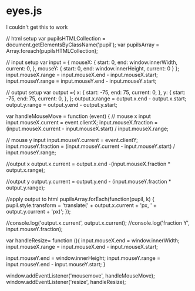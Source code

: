 # eyes.js
I couldn't get this to work

// html setup
var pupilsHTMLCollection = document.getElementsByClassName('pupil');
var pupilsArray = Array.foreach(pupilsHTMLCollection);

// input setup
var input = {
  mouseX: {
    start: 0,
    end: window.innerWidth,
    current: 0,
  },
  mouseY: {
    start: 0,
    end: window.innerHeight,
    current: 0
  }
};
input.mouseX.range = input.mouseX.end - input.mouseX.start;
input.mouseY.range = input.mouseY.end - input.mouseY.start;

// output setup
var output ={
x: {
  start: -75,
  end: 75,
  current: 0,
  },
y: {
  start: -75,
  end: 75,
  current: 0,
},
}; 
output.x.range = output.x.end - output.x.start;
output.y.range = output.y.end - output.y.start;

var handleMouseMove = function (event) {
  // mouse x input
  input.mouseX.current = event.clientX;
  input.mouseX.fraction = (input.mouseX.current - input.mouseX.start) / input.mouseX.range;

  // mouse y input
  input.mouseY.current = event.clientY;
  input.mouseY.fraction = (input.mouseY.current - input.mouseY.start) / input.mouseY.range;

  //output x
 output.x.current = output.x.end -(input.mouseX.fraction * output.x.range);


  //output y
  output.y.current = output.y.end - (input.mouseY.fraction * output.y.range);

 //apply output to html
 pupilsArray.forEach(function(pupil, k) {
     pupil.style.transform = 'translate(' + output.x.current + 'px, ' + output.y.current + 'px)';
   }); 

//console.log('output.x.current', output.x.current);
  //console.log('fraction Y', input.mouseY.fraction);

var handleResize= function (){
  input.mouseX.end = window.innerWidth;
  input.mouseX.range = input.mouseX.end - input.mouseX.start;

  input.mouseY.end = window.innerHeight;
  input.mouseY.range = input.mouseY.end - input.mouseY.start;
}

window.addEventListener('mousemove', handleMouseMove);
window.addEventListener('resize', handleResize);

